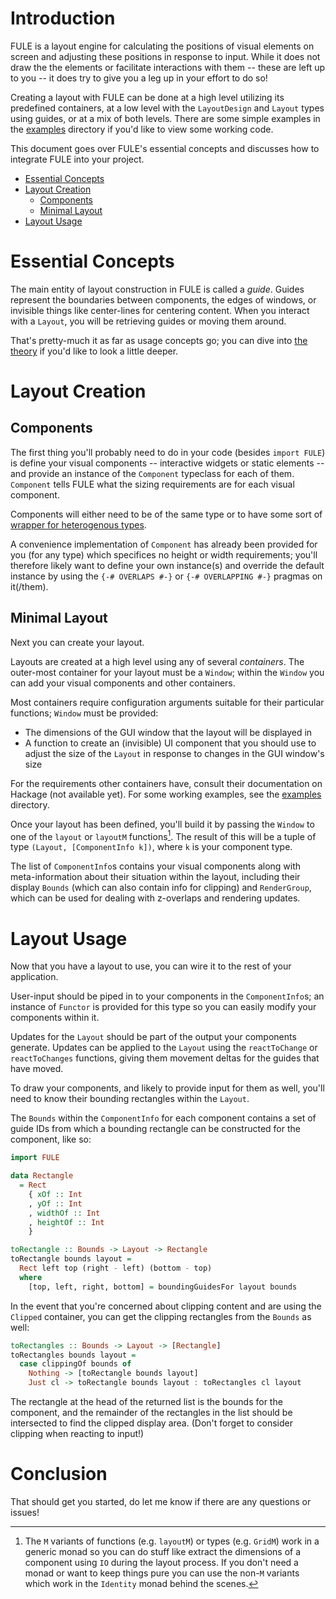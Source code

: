 # Introduction

FULE is a layout engine for calculating the positions of visual elements on screen and adjusting these positions in response to input. While it does not draw the the elements or facilitate interactions with them -- these are left up to you -- it does try to give you a leg up in your effort to do so!

Creating a layout with FULE can be done at a high level utilizing its predefined containers, at a low level with the `LayoutDesign` and `Layout` types using guides, or at a mix of both levels. There are some simple examples in the [examples](../examples/) directory if you'd like to view some working code.

This document goes over FULE's essential concepts and discusses how to integrate FULE into your project.

 - [Essential Concepts](#essential-concepts)
 - [Layout Creation](#layout-creation)
   - [Components](#components)
   - [Minimal Layout](#minimal-layout)
 - [Layout Usage](#layout-usage)

# Essential Concepts

The main entity of layout construction in FULE is called a _guide_. Guides represent the boundaries between components, the edges of windows, or invisible things like center-lines for centering content. When you interact with a `Layout`, you will be retrieving guides or moving them around.

That's pretty-much it as far as usage concepts go; you can dive into [the theory](Theory.md) if you'd like to look a little deeper.

# Layout Creation

## Components

The first thing you'll probably need to do in your code (besides `import FULE`) is define your visual components -- interactive widgets or static elements -- and provide an instance of the `Component` typeclass for each of them. `Component` tells FULE what the sizing requirements are for each visual component.

Components will either need to be of the same type or to have some sort of [wrapper for heterogenous types](https://wiki.haskell.org/Heterogenous_collections).

A convenience implementation of `Component` has already been provided for you (for any type) which specifices no height or width requirements; you'll therefore likely want to define your own instance(s) and override the default instance by using the `{-# OVERLAPS #-}` or `{-# OVERLAPPING #-}` pragmas on it(/them).

## Minimal Layout

Next you can create your layout.

Layouts are created at a high level using any of several _containers_. The outer-most container for your layout must be a `Window`; within the `Window` you can add your visual components and other containers. 

Most containers require configuration arguments suitable for their particular functions; `Window` must be provided:
 - The dimensions of the GUI window that the layout will be displayed in
 - A function to create an (invisible) UI component that you should use to adjust the size of the `Layout` in response to changes in the GUI window's size

For the requirements other containers have, consult their documentation on Hackage (not available yet). For some working examples, see the [examples](../examples/) directory.

Once your layout has been defined, you'll build it by passing the `Window` to one of the `layout` or `layoutM` functions[^1]. The result of this will be a tuple of type `(Layout, [ComponentInfo k])`, where `k` is your component type.

The list of `ComponentInfo`s contains your visual components along with meta-information about their situation within the layout, including their display `Bounds` (which can also contain info for clipping) and `RenderGroup`, which can be used for dealing with z-overlaps and rendering updates.

[^1]: The `M` variants of functions (e.g. `layoutM`) or types (e.g. `GridM`) work in a generic monad so you can do stuff like extract the dimensions of a component using `IO` during the layout process. If you don't need a monad or want to keep things pure you can use the non-`M` variants which work in the `Identity` monad behind the scenes.

# Layout Usage

Now that you have a layout to use, you can wire it to the rest of your application.

User-input should be piped in to your components in the `ComponentInfo`s; an instance of `Functor` is provided for this type so you can easily modify your components within it.

Updates for the `Layout` should be part of the output your components generate. Updates can be applied to the `Layout` using the `reactToChange` or `reactToChanges` functions, giving them movement deltas for the guides that have moved.

To draw your components, and likely to provide input for them as well, you'll need to know their bounding rectangles within the `Layout`.

The `Bounds` within the `ComponentInfo` for each component contains a set of guide IDs from which a bounding rectangle can be constructed for the component, like so:

```haskell
import FULE

data Rectangle
  = Rect
    { xOf :: Int
    , yOf :: Int
    , widthOf :: Int
    , heightOf :: Int
    }

toRectangle :: Bounds -> Layout -> Rectangle
toRectangle bounds layout =
  Rect left top (right - left) (bottom - top)
  where
    [top, left, right, bottom] = boundingGuidesFor layout bounds
```

In the event that you're concerned about clipping content and are using the `Clipped` container, you can get the clipping rectangles from the `Bounds` as well:

```haskell
toRectangles :: Bounds -> Layout -> [Rectangle]
toRectangles bounds layout =
  case clippingOf bounds of
    Nothing -> [toRectangle bounds layout]
    Just cl -> toRectangle bounds layout : toRectangles cl layout
```

The rectangle at the head of the returned list is the bounds for the component, and the remainder of the rectangles in the list should be intersected to find the clipped display area. (Don't forget to consider clipping when reacting to input!)

# Conclusion

That should get you started, do let me know if there are any questions or issues!
